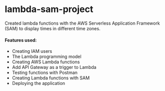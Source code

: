 # lambda-sam-project
Created lambda functions with the AWS Serverless Application Framework (SAM) to display times in different time zones.

#### Features used:
- Creating IAM users
- The Lambda programming model
- Creating AWS Lambda functions
- Add API Gateway as a trigger to Lambda
- Testing functions with Postman
- Creating Lambda functions with SAM
- Deploying the application
